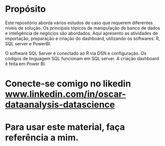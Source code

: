 # Propósito

Este repositório aborda vários estudos de caso que requerem diferentes níveis de solução.
Os principais tópicos de manipulação de banco de dados e inteligência de negócios são abordados.
Aqui apresento as atividades de importação, preparação e criação do dashboard, utilizando os softwares: R, SQL server e PowerBI.

O software SQL Server é conectado ao R via DSN e configuração. Os códigos de linguagem SQL
funcionam em SQL server. A criação dashboard é feita em Power BI. 

# Conecte-se comigo no likedin www.linkedin.com/in/oscar-dataanalysis-datascience
# Para usar este material, faça referência a mim. 
